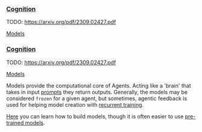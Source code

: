 
### [Cognition](cognition.md)
TODO: https://arxiv.org/pdf/2309.02427.pdf

[Models](../architectures/index.md)

### [Cognition](cognition.md)
TODO: https://arxiv.org/pdf/2309.02427.pdf

[Models](../architectures/index.md)

Models provide the computational core of Agents. Acting like a 'brain' that takes in input [prompts](#prompts) they return outputs. Generally, the models may be considered `frozen` for a given agent, but sometimes, agentic feedback is used for helping model creation with [recurrent training](../architectures/recurrent_training.md).

[Here](../architectures/index.md) you can learn how to build models, though it is often easier to use [pre-trained models](../architectures/pre_trained_models.md). 
